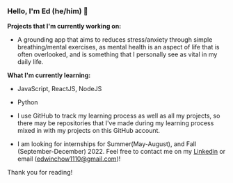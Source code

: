 ### Hello, I'm Ed (he/him) 👋

**Projects that I'm currently working on:**
- A grounding app that aims to reduces stress/anxiety through simple breathing/mental exercises, as mental health is an aspect of life that is often overlooked, and is something that I personally see as vital in my daily life.

**What I'm currently learning:**
- JavaScript, ReactJS, NodeJS
- Python

- I use GitHub to track my learning process as well as all my projects, so there may be repositories that I've made during my learning process mixed in with my projects on this GitHub account. 

- I am looking for internships for Summer(May-August), and Fall (September-December) 2022. Feel free to contact me on my [Linkedin](https://www.linkedin.com/in/edwin-chow-a45754176/) or email (edwinchow1110@gmail.com)!

Thank you for reading!
<!---
ed423/ed423 is a ✨ special ✨ repository because its `README.md` (this file) appears on your GitHub profile.
You can click the Preview link to take a look at your changes.
--->

